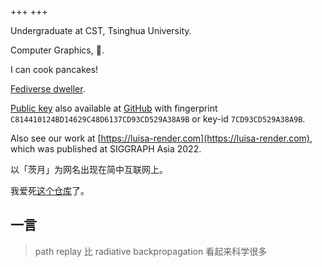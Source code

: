 +++
+++

Undergraduate at CST, Tsinghua University.

Computer Graphics, 🦀.

I can cook pancakes!

<a rel="me" href="https://mastodon.yuuta.moe/@ciyue">Fediverse dweller</a>.

[Public key](https://zcy.moe/public-key.pub) also available at [GitHub](https://github.com/comradez.gpg) with fingerprint `C814410124BD14629C48D6137CD93CD529A38A9B` or key-id `7CD93CD529A38A9B`.

Also see our work at [https://luisa-render.com](https://luisa-render.com), which was published at SIGGRAPH Asia 2022.

以「茨月」为网名出现在简中互联网上。

我爱死[这个仓库](https://github.com/tangx/Stop-Ask-Questions-The-Stupid-Ways)了。

## 一言

> path replay 比 radiative backpropagation 看起来科学很多
